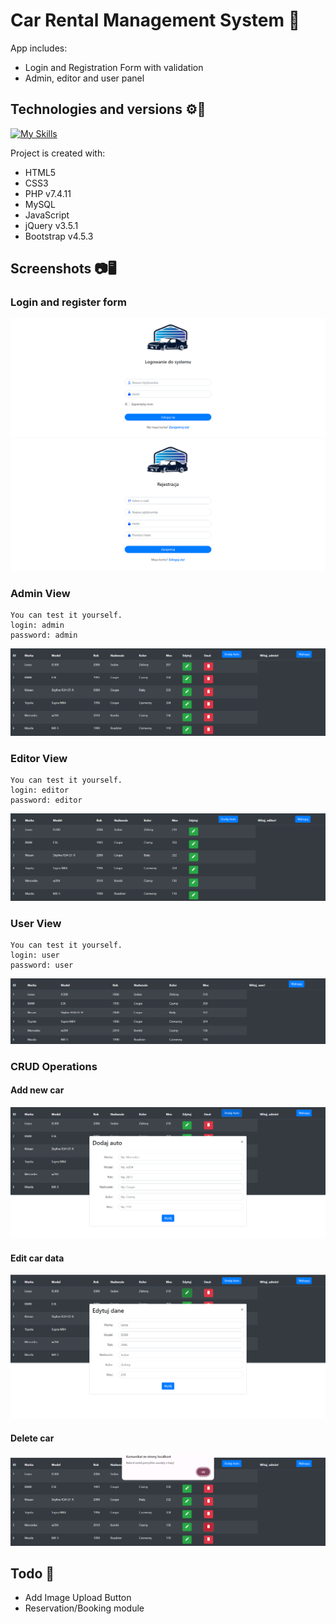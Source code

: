 # Car Rental Management System 🚗
App includes:
  - Login and Registration Form with validation
  - Admin, editor and user panel
    
## Technologies and versions ⚙️🔧
[![My Skills](https://skillicons.dev/icons?i=html,css,php,mysql,javascript,jquery,bootstrap&perline=10)](https://skillicons.dev)

Project is created with:
  - HTML5
  - CSS3
  - PHP v7.4.11
  - MySQL 
  - JavaScript
  - jQuery v3.5.1
  - Bootstrap v4.5.3

## Screenshots 📷🖥️
### Login and register form
![Example screenshot](./images/login.png)
![Example screenshot](./images/register.png)
### Admin View
```
You can test it yourself.
login: admin
password: admin
```
![Example screenshot](./images/adminView.png)
### Editor View
```
You can test it yourself.
login: editor
password: editor
```
![Example screenshot](./images/editorView.png)
### User View
```
You can test it yourself.
login: user
password: user
```
![Example screenshot](./images/userView.png)
### CRUD Operations
#### Add new car
![Example screenshot](./images/add.png)
#### Edit car data
![Example screenshot](./images/edit.png)
#### Delete car
![Example screenshot](./images/delete.png)

## Todo 📝
- Add Image Upload Button
- Reservation/Booking module
